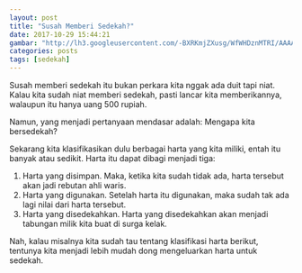 ```yaml
---
layout: post
title: "Susah Memberi Sedekah?"
date: 2017-10-29 15:44:21
gambar: "http://lh3.googleusercontent.com/-BXRKmjZXusg/WfWHDznMTRI/AAAAAAAACmI/Ua15sGPqweg0CmWQ4p8ZdIWdCvBseg_KACLcBGAs/h120/show.php.jpeg"
categories: posts
tags: [sedekah]
---
```


Susah memberi sedekah itu bukan perkara kita nggak ada duit tapi niat. Kalau kita sudah niat memberi sedekah, pasti lancar kita memberikannya, walaupun itu hanya uang 500 rupiah.

Namun, yang menjadi pertanyaan mendasar adalah: Mengapa kita bersedekah?

Sekarang kita klasifikasikan dulu berbagai harta yang kita miliki, entah itu banyak atau sedikit. Harta itu dapat dibagi menjadi tiga:

1. Harta yang disimpan. Maka, ketika kita sudah tidak ada, harta tersebut akan jadi rebutan ahli waris.
2. Harta yang digunakan. Setelah harta itu digunakan, maka sudah tak ada lagi nilai dari harta tersebut.
3. Harta yang disedekahkan. Harta yang disedekahkan akan menjadi tabungan milik kita buat di surga kelak.

Nah, kalau misalnya kita sudah tau tentang klasifikasi harta berikut, tentunya kita menjadi lebih mudah dong mengeluarkan harta untuk sedekah.
